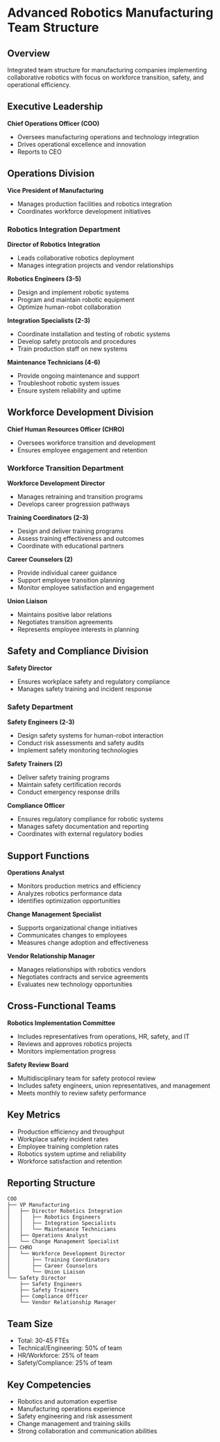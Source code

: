 # Advanced Robotics Manufacturing Team Structure

## Overview
Integrated team structure for manufacturing companies implementing collaborative robotics with focus on workforce transition, safety, and operational efficiency.

## Executive Leadership
**Chief Operations Officer (COO)**
- Oversees manufacturing operations and technology integration
- Drives operational excellence and innovation
- Reports to CEO

## Operations Division
**Vice President of Manufacturing**
- Manages production facilities and robotics integration
- Coordinates workforce development initiatives

### Robotics Integration Department
**Director of Robotics Integration**
- Leads collaborative robotics deployment
- Manages integration projects and vendor relationships

**Robotics Engineers (3-5)**
- Design and implement robotic systems
- Program and maintain robotic equipment
- Optimize human-robot collaboration

**Integration Specialists (2-3)**
- Coordinate installation and testing of robotic systems
- Develop safety protocols and procedures
- Train production staff on new systems

**Maintenance Technicians (4-6)**
- Provide ongoing maintenance and support
- Troubleshoot robotic system issues
- Ensure system reliability and uptime

## Workforce Development Division
**Chief Human Resources Officer (CHRO)**
- Oversees workforce transition and development
- Ensures employee engagement and retention

### Workforce Transition Department
**Workforce Development Director**
- Manages retraining and transition programs
- Develops career progression pathways

**Training Coordinators (2-3)**
- Design and deliver training programs
- Assess training effectiveness and outcomes
- Coordinate with educational partners

**Career Counselors (2)**
- Provide individual career guidance
- Support employee transition planning
- Monitor employee satisfaction and engagement

**Union Liaison**
- Maintains positive labor relations
- Negotiates transition agreements
- Represents employee interests in planning

## Safety and Compliance Division
**Safety Director**
- Ensures workplace safety and regulatory compliance
- Manages safety training and incident response

### Safety Department
**Safety Engineers (2-3)**
- Design safety systems for human-robot interaction
- Conduct risk assessments and safety audits
- Implement safety monitoring technologies

**Safety Trainers (2)**
- Deliver safety training programs
- Maintain safety certification records
- Conduct emergency response drills

**Compliance Officer**
- Ensures regulatory compliance for robotic systems
- Manages safety documentation and reporting
- Coordinates with external regulatory bodies

## Support Functions
**Operations Analyst**
- Monitors production metrics and efficiency
- Analyzes robotics performance data
- Identifies optimization opportunities

**Change Management Specialist**
- Supports organizational change initiatives
- Communicates changes to employees
- Measures change adoption and effectiveness

**Vendor Relationship Manager**
- Manages relationships with robotics vendors
- Negotiates contracts and service agreements
- Evaluates new technology opportunities

## Cross-Functional Teams
**Robotics Implementation Committee**
- Includes representatives from operations, HR, safety, and IT
- Reviews and approves robotics projects
- Monitors implementation progress

**Safety Review Board**
- Multidisciplinary team for safety protocol review
- Includes safety engineers, union representatives, and management
- Meets monthly to review safety performance

## Key Metrics
- Production efficiency and throughput
- Workplace safety incident rates
- Employee training completion rates
- Robotics system uptime and reliability
- Workforce satisfaction and retention

## Reporting Structure
```
COO
├── VP Manufacturing
│   ├── Director Robotics Integration
│   │   ├── Robotics Engineers
│   │   ├── Integration Specialists
│   │   └── Maintenance Technicians
│   ├── Operations Analyst
│   └── Change Management Specialist
├── CHRO
│   └── Workforce Development Director
│       ├── Training Coordinators
│       ├── Career Counselors
│       └── Union Liaison
└── Safety Director
    ├── Safety Engineers
    ├── Safety Trainers
    ├── Compliance Officer
    └── Vendor Relationship Manager
```

## Team Size
- Total: 30-45 FTEs
- Technical/Engineering: 50% of team
- HR/Workforce: 25% of team
- Safety/Compliance: 25% of team

## Key Competencies
- Robotics and automation expertise
- Manufacturing operations experience
- Safety engineering and risk assessment
- Change management and training skills
- Strong collaboration and communication abilities
